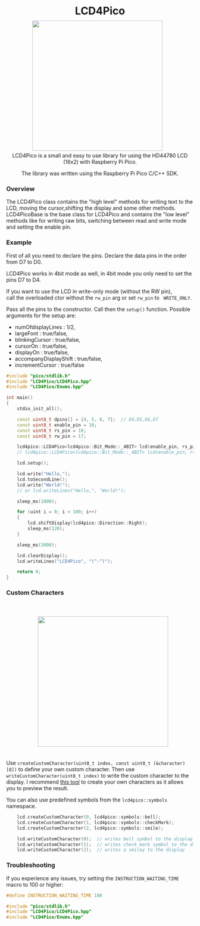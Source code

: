 <h1 align="center">LCD4Pico</h1>

<h1 align="center">
  <img style="margin:-30px 15px -15px 0px;" width="350"
    src="https://user-images.githubusercontent.com/50547116/148704880-7c481e3c-cb6b-4654-8afe-c93fe6fdacee.jpg"/>
</h1>

<p align="center">LCD4Pico is a small and easy to use library for using the HD44780 LCD (16x2) with Raspberry Pi Pico.</p>
<p align="center">The library was written using the Raspberry Pi Pico C/C++ SDK.</p>

### Overview

The LCD4Pico class contains the "high level" methods for writing text to the LCD, moving the cursor,shifting the display and some other methods.
LCD4PicoBase is the base class for LCD4Pico and contains the "low level" methods like for writing raw bits, switching between read and write mode and setting the enable pin.


### Example
First of all you need to declare the pins.
Declare the data pins in the order from D7 to D0.

LCD4Pico works in 4bit mode as well,  in 4bit mode you only need to set the pins D7 to D4.

If you want to use the LCD in write-only mode (without the RW pin),  
call the overloaded ctor without the ```rw_pin``` arg or set ```rw_pin``` to ``` WRITE_ONLY```.

Pass all the pins to the constructor.
Call then the ```setup()``` function.
Possible arguments for the setup are:
 - numOfdisplayLines : 1/2,
 - largeFont : true/false,
 - blinkingCursor : true/false, 
 - cursorOn : true/false, 
 - displayOn : true/false, 
 - accompanyDisplayShift : true/false, 
 - incrementCursor : true/false

```c++
#include "pico/stdlib.h"
#include "LCD4Pico/LCD4Pico.hpp"
#include "LCD4Pico/Enums.hpp"

int main()
{
    stdio_init_all();

    const uint8_t dpins[] = {4, 5, 6, 7};  // D4,D5,D6,D7 
    const uint8_t enable_pin = 16;
    const uint8_t rs_pin = 18;
    const uint8_t rw_pin = 17;

    lcd4pico::LCD4Pico<lcd4pico::Bit_Mode::_4BIT> lcd(enable_pin, rs_pin, rw_pin, dpins);
    // lcd4pico::LCD4Pico<lcd4pico::Bit_Mode::_4BIT> lcd(enable_pin, rs_pin, dpins);  for write-only mode

    lcd.setup();

    lcd.write("Hello,");
    lcd.toSecondLine();
    lcd.write("World!");
    // or lcd.writeLines("Hello,", "World!");

    sleep_ms(1000);

    for (uint i = 0; i < 100; i++)
    {
        lcd.shiftDisplay(lcd4pico::Direction::Right);
        sleep_ms(120);
    }

    sleep_ms(3000);

    lcd.clearDisplay();
    lcd.writeLines("LCD4Pico", "(^-^)");

    return 0;
}
```

### Custom Characters
<h1 align="center">
  <img style="margin:15px 15px -15px 30px;" width="350"
    src="https://user-images.githubusercontent.com/50547116/215369344-a63c3490-db18-47a1-921c-fa32e4e59424.png"/>
</h1>  
<br>

Use `createCustomCharacter(uint8_t index, const uint8_t (&character)[8])` to define your own custom character. Then use `writeCustomCharacter(uint8_t index)` to write the custom character to the display. I recommend [this tool](https://omerk.github.io/lcdchargen/) to create your own characters as it allows you to preview the result.  

You can also use predefined symbols from the `lcd4pico::symbols` namespace.
```c++
    lcd.createCustomCharacter(0, lcd4pico::symbols::bell);
    lcd.createCustomCharacter(1, lcd4pico::symbols::checkMark);
    lcd.createCustomCharacter(2, lcd4pico::symbols::smile);

    lcd.writeCustomCharacter(0);  // writes bell symbol to the display
    lcd.writeCustomCharacter(1);  // writes check mark symbol to the display
    lcd.writeCustomCharacter(2);  // writes a smiley to the display
```  

### Troubleshooting
If you experience any issues, try setting the `INSTRUCTION_WAITING_TIME` macro to 100 or higher:  
```c++
#define INSTRUCTION_WAITING_TIME 100

#include "pico/stdlib.h"
#include "LCD4Pico/LCD4Pico.hpp"
#include "LCD4Pico/Enums.hpp"
```
